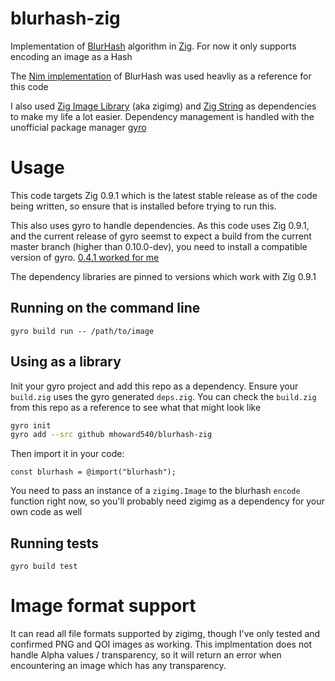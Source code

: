 # blurhash-zig
Implementation of [BlurHash](https://github.com/woltapp/blurhash) algorithm in [Zig](https://ziglang.org/). For now it only supports encoding an image as a Hash

The [Nim implementation](https://github.com/SolitudeSF/blurhash) of BlurHash was used heavliy as a reference for this code

I also used [Zig Image Library](https://github.com/zigimg/zigimg) (aka zigimg) and [Zig String](https://github.com/JakubSzark/zig-string) as dependencies to make my life a lot easier. Dependency management is handled with the unofficial package manager [gyro](https://github.com/mattnite/gyro)

# Usage
This code targets Zig 0.9.1 which is the latest stable release as of the code being written, so ensure that is installed before trying to run this.

This also uses gyro to handle dependencies. As this code uses Zig 0.9.1, and the current release of gyro seemst to expect a build from the current master branch (higher than 0.10.0-dev), you need to install a compatible version of gyro. [0.4.1 worked for me](https://github.com/mattnite/gyro/releases/tag/0.4.1) 

The dependency libraries are pinned to versions which work with Zig 0.9.1

## Running on the command line
```
gyro build run -- /path/to/image
```

## Using as a library
Init your gyro project and add this repo as a dependency. Ensure your `build.zig` uses the gyro generated `deps.zig`. You can check the `build.zig` from this repo as a reference to see what that might look like
```bash
gyro init
gyro add --src github mhoward540/blurhash-zig
```

Then import it in your code:
```zig
const blurhash = @import("blurhash");
```

You need to pass an instance of a `zigimg.Image` to the blurhash `encode` function right now, so you'll probably need zigimg as a dependency for your own code as well

## Running tests
```
gyro build test
```

# Image format support
It can read all file formats supported by zigimg, though I've only tested and confirmed PNG and QOI images as working. This implmentation does not handle Alpha values / transparency, so it will return an error when encountering an image which has any transparency. 
